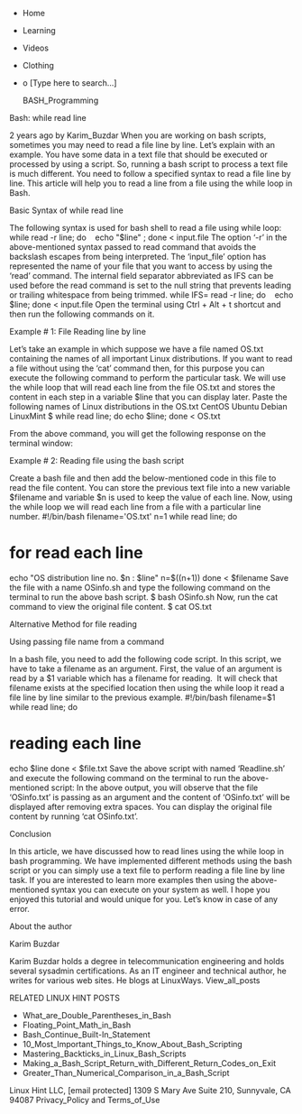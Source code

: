 





















































* Home
* Learning
* Videos
* Clothing
*
  o [Type here to search...]


   BASH_Programming


Bash: while read line

2 years ago
by Karim_Buzdar
When you are working on bash scripts, sometimes you may need to read a file
line by line. Let’s explain with an example. You have some data in a text file
that should be executed or processed by using a script. So, running a bash
script to process a text file is much different. You need to follow a specified
syntax to read a file line by line. This article will help you to read a line
from a file using the while loop in Bash.

Basic Syntax of while read line

The following syntax is used for bash shell to read a file using while loop:
while read -r line;
do
   echo "$line" ;
done < input.file
The option ‘-r’ in the above-mentioned syntax passed to read command that
avoids the backslash escapes from being interpreted. The ‘input_file’ option
has represented the name of your file that you want to access by using the
‘read’ command.
The internal field separator abbreviated as IFS can be used before the read
command is set to the null string that prevents leading or trailing whitespace
from being trimmed.
while IFS= read -r line;
do
   echo $line;
done < input.file
Open the terminal using Ctrl + Alt + t shortcut and then run the following
commands on it.

Example # 1: File Reading line by line

Let’s take an example in which suppose we have a file named OS.txt containing
the names of all important Linux distributions. If you want to read a file
without using the ‘cat’ command then, for this purpose you can execute the
following command to perform the particular task. We will use the while loop
that will read each line from the file OS.txt and stores the content in each
step in a variable $line that you can display later.
Paste the following names of Linux distributions in the OS.txt
CentOS
Ubuntu
Debian
LinuxMint
$ while read line;
do
echo $line;
done < OS.txt

From the above command, you will get the following response on the terminal
window:

Example # 2: Reading file using the bash script

Create a bash file and then add the below-mentioned code in this file to read
the file content. You can store the previous text file into a new variable
$filename and variable $n is used to keep the value of each line. Now, using
the while loop we will read each line from a file with a particular line
number.
#!/bin/bash
filename='OS.txt'
n=1
while read line;
do
# for read each line
echo "OS distribution line no. $n : $line"
n=$((n+1))
done < $filename
Save the file with a name OSinfo.sh and type the following command on the
terminal to run the above bash script.
$ bash OSinfo.sh
Now, run the cat command to view the original file content.
$ cat OS.txt

Alternative Method for file reading


Using passing file name from a command

In a bash file, you need to add the following code script. In this script, we
have to take a filename as an argument. First, the value of an argument is read
by a $1 variable which has a filename for reading.  It will check that filename
exists at the specified location then using the while loop it read a file line
by line similar to the previous example.
#!/bin/bash
filename=$1
while read line; do
# reading each line
echo $line
done < $file.txt
Save the above script with named ‘Readline.sh’ and execute the following
command on the terminal to run the above-mentioned script:
In the above output, you will observe that the file ‘OSinfo.txt’ is passing as
an argument and the content of ‘OSinfo.txt’ will be displayed after removing
extra spaces. You can display the original file content by running ‘cat
OSinfo.txt’.

Conclusion

In this article, we have discussed how to read lines using the while loop in
bash programming. We have implemented different methods using the bash script
or you can simply use a text file to perform reading a file line by line task.
If you are interested to learn more examples then using the above-mentioned
syntax you can execute on your system as well. I hope you enjoyed this tutorial
and would unique for you. Let’s know in case of any error.


About the author


Karim Buzdar

Karim Buzdar holds a degree in telecommunication engineering and holds several
sysadmin certifications. As an IT engineer and technical author, he writes for
various web sites. He blogs at LinuxWays.
View_all_posts

RELATED LINUX HINT POSTS


* What_are_Double_Parentheses_in_Bash
* Floating_Point_Math_in_Bash
* Bash_Continue_Built-In_Statement
* 10_Most_Important_Things_to_Know_About_Bash_Scripting
* Mastering_Backticks_in_Linux_Bash_Scripts
* Making_a_Bash_Script_Return_with_Different_Return_Codes_on_Exit
* Greater_Than_Numerical_Comparison_in_a_Bash_Script

Linux Hint LLC, [email protected]
1309 S Mary Ave Suite 210, Sunnyvale, CA 94087
 Privacy_Policy and Terms_of_Use
